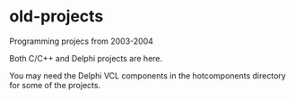 # old-projects
Programming projecs from 2003-2004

Both C/C++ and Delphi projects are here.

You may need the Delphi VCL components in the hotcomponents directory for some of the projects.
